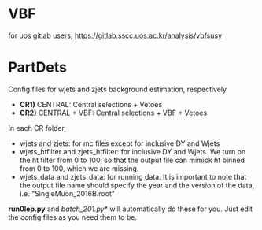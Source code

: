 # VBF
for uos gitlab users, 
https://gitlab.sscc.uos.ac.kr/analysis/vbfsusy

# PartDets
Config files for wjets and zjets background estimation, respectively
- **CR1)** CENTRAL: Central selections + Vetoes
- **CR2)** CENTRAL + VBF: Central selections + VBF + Vetoes

In each CR folder,

- wjets and zjets: for mc files except for inclusive DY and Wjets
- wjets_htfilter and zjets_htfilter: for inclusive DY and Wjets. We turn on the ht filter from 0 to 100, so that the output file can mimick ht binned from 0 to 100, which we are missing.
- wjets_data and zjets_data: for running data. It is important to note that the output file name should specify the year and the version of the data, i.e. "SingleMuon_2016B.root" 

**run0lep.py** and **batch_201*.py** will automatically do these for you. Just edit the config files as you need them to be.


